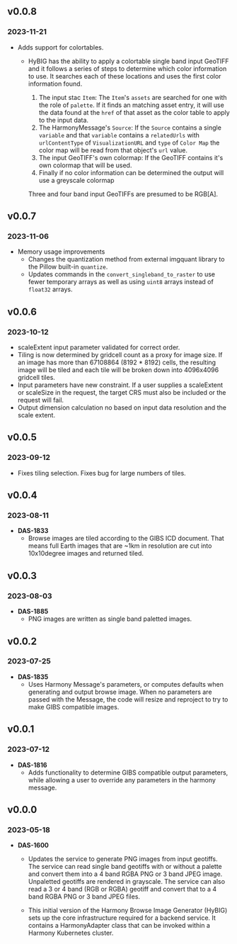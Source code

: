 ## v0.0.8
### 2023-11-21
 - Adds support for colortables.
   - HyBIG has the ability to apply a colortable single band input GeoTIFF and it
     follows a series of steps to determine which color information to use. It
     searches each of these locations and uses the first color information
     found.

     1. The input stac `Item`: The `Item`'s `assets` are searched for one with
        the role of `palette`.  If it finds an matching asset entry, it will
        use the data found at the `href` of that asset as the color table to
        apply to the input data.
     2. The HarmonyMessage's `Source`: If the `Source` contains a single
        `variable` and that `variable` contains a `relatedUrls` with
        `urlContentType` of `VisualizationURL` and `type` of `Color Map` the
        color map will be read from that object's `url` value.
     3. The input GeoTIFF's own colormap: If the GeoTIFF contains it's own
        colormap that will be used.
     4. Finally if no color information can be determined the output will use a
        greyscale colormap

     Three and four band input GeoTIFFs are presumed to be RGB[A].

## v0.0.7
### 2023-11-06
 - Memory usage improvements
   - Changes the quantization method from external imgquant library to the
     Pillow built-in `quantize`.
   - Updates commands in the `convert_singleband_to_raster` to use fewer
     temporary arrays as well as using `uint8` arrays instead of `float32`
     arrays.

## v0.0.6
### 2023-10-12
 - scaleExtent input parameter validated for correct order.
 - Tiling is now determined by gridcell count as a proxy for image size.  If an
   image has more than 67108864 (8192 * 8192) cells, the resulting image will be
   tiled and each tile will be broken down into 4096x4096 gridcell tiles.
 - Input parameters have new constraint. If a user supplies a scaleExtent or
   scaleSize in the request, the target CRS must also be included or the
   request will fail.
 - Output dimension calculation no based on input data resolution and the scale
   extent.

## v0.0.5
### 2023-09-12
 - Fixes tiling selection. Fixes bug for large numbers of tiles.

## v0.0.4
### 2023-08-11
- **DAS-1833**
    - Browse images are tiled according to the GIBS ICD document.  That means
      full Earth images that are ~1km in resolution are cut into 10x10degree
      images and returned tiled.

## v0.0.3
### 2023-08-03
- **DAS-1885**
    - PNG images are written as single band paletted images.

## v0.0.2
### 2023-07-25
- **DAS-1835**
    - Uses Harmony Message's parameters, or computes defaults when generating
      and output browse image. When no parameters are passed with the Message,
      the code will resize and reproject to try to make GIBS compatible images.

## v0.0.1
### 2023-07-12
- **DAS-1816**
    - Adds functionality to determine GIBS compatible output parameters, while
      allowing a user to override any parameters in the harmony message.


## v0.0.0
### 2023-05-18
- **DAS-1600**
    - Updates the service to generate PNG images from input geotiffs. The
      service can read single band geotiffs with or without a palette and
      convert them into a 4 band RGBA PNG or 3 band JPEG image. Unpaletted
      geotiffs are rendered in grayscale. The service can also read a 3 or 4
      band (RGB or RGBA) geotiff and convert that to a 4 band RGBA PNG or 3
      band JPEG files.

    - This initial version of the Harmony Browse Image Generator (HyBIG) sets
      up the core infrastructure required for a backend service. It contains a
      HarmonyAdapter class that can be invoked within a Harmony Kubernetes
      cluster.
